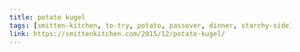 ```yaml
---
title: potato kugel
tags: [smitten-kitchen, to-try, potato, passover, dinner, starchy-side]
link: https://smittenkitchen.com/2015/12/potato-kugel/
---
```


